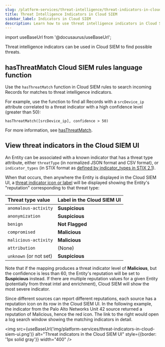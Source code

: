```yaml
---
slug: /platform-services/threat-intelligence/threat-indicators-in-cloud-siem
title: Threat Intelligence Indicators in Cloud SIEM
sidebar_label: Indicators in Cloud SIEM
description: Learn how to use threat intelligence indicators in Cloud SIEM.
---
```


import useBaseUrl from '@docusaurus/useBaseUrl';

Threat intelligence indicators can be used in Cloud SIEM to find possible threats. 

## hasThreatMatch Cloud SIEM rules language function

Use the `hasThreatMatch` function in Cloud SIEM rules to search incoming Records for matches to threat intelligence indicators. 

For example, use the function to find all Records with a `srcDevice_ip` attribute correlated to a threat indicator with a high confidence level (greater than 50): 

```
hasThreatMatch([srcDevice_ip], confidence > 50)
```

For more information, see [hasThreatMatch](/docs/cse/rules/cse-rules-syntax/#hasthreatmatch).

## View threat indicators in the Cloud SIEM UI

An Entity can be associated with a known indicator that has a threat type attribute, either `threatType` (in normalized JSON format and CSV format), or `indicator_types` (in STIX format as [defined by indicator_types in STIX 2.1](https://docs.oasis-open.org/cti/stix/v2.1/os/stix-v2.1-os.html#_cvhfwe3t9vuo)). 

When that occurs, then anywhere the Entity is displayed in the Cloud SIEM UI, a [threat indicator icon or label](/docs/cse/integrations/enrichments-and-indicators/#threat-indicators) will be displayed showing the Entity's "reputation" corresponding to that threat type:

| Threat type value | Label in the Cloud SIEM UI |
| :-- | :-- |
| `anomalous-activity` | **Suspicious** |
| `anonymization` |  **Suspicious** |
| `benign` |  **Not Flagged** |
| `compromised` |  **Malicious** |
| `malicious-activity` | **Malicious** |
| `attribution` |  (None) |
| `unknown` (or not set) |  **Suspicious** |

Note that if the mapping produces a threat indicator level of **Malicious**, but the confidence is less than 60, the Entity's reputation will be set to **Suspicious** instead. If there are multiple reputation values for a given Entity (potentially from threat intel and enrichment), Cloud SIEM will show the most severe indicator.

Since different sources can report different reputations, each source has a reputation icon on its row in the Cloud SIEM UI. In the following example, the indicator from the Palo Alto Networks Unit 42 source returned a reputation of Malicious, hence the red icon. The link to the right would open a log search window showing the matching indicators in detail.

<img src={useBaseUrl('img/platform-services/threat-indicators-in-cloud-siem-ui.png')} alt="Threat indicators in the Cloud SIEM UI" style={{border: '1px solid gray'}} width="400" />

<!-- For threat intel. Put this back once we support cat with the threatlookup search operator:
 
## Custom threat intelligence sources in Cloud SIEM

You can no longer [create custom threat intelligence sources using Cloud SIEM](/docs/cse/administration/create-custom-threat-intel-source/). You should use the **Threat Intelligence** tab, a collector, or the API to create sources. 

If you have custom sources in Cloud SIEM, they will continue to be honored until the feature is deprecated at a future time. If you have indicators in Cloud SIEM that you want to continue using past deprecation, we recommend you re-ingest them from the source that you originally used to place the custom sources in Cloud SIEM. Once ingested, the indicators will appear in the [**Threat Intelligence** tab](/docs/platform-services/threat-intelligence/threat-intelligence-indicators/#threat-intelligence-tab) and be available for use in both Cloud SIEM as well as the Sumo Logic Log Analytics Platform. 
-->